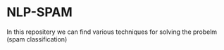# NLP-SPAM
In this repositery we can find various techniques for solving the probelm (spam classification)
